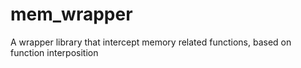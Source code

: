 # mem_wrapper
A wrapper library that intercept memory related functions, based on function interposition
